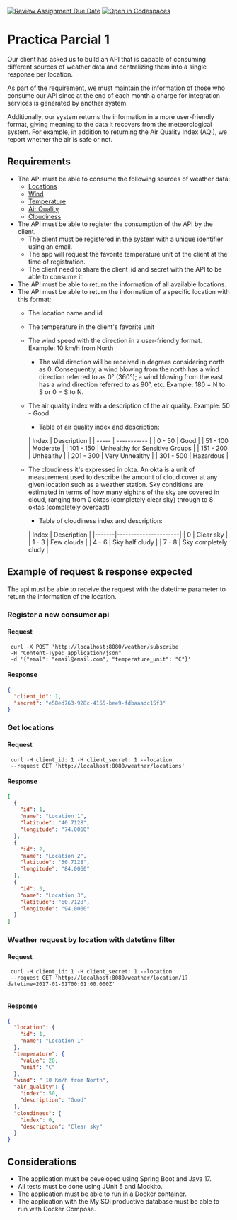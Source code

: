 [![Review Assignment Due Date](https://classroom.github.com/assets/deadline-readme-button-24ddc0f5d75046c5622901739e7c5dd533143b0c8e959d652212380cedb1ea36.svg)](https://classroom.github.com/a/xgodUHCd)
[![Open in Codespaces](https://classroom.github.com/assets/launch-codespace-7f7980b617ed060a017424585567c406b6ee15c891e84e1186181d67ecf80aa0.svg)](https://classroom.github.com/open-in-codespaces?assignment_repo_id=12195207)
# Practica Parcial 1

Our client has asked us to build an API that is capable of consuming different sources of weather data
and centralizing them into a single response per location.

As part of the requirement, we must maintain the information of those who consume our API since at the
end of each month a charge for integration services is generated by another system.

Additionally, our system returns the information in a more user-friendly format, giving meaning to the
data it recovers from the meteorological system.
For example, in addition to returning the Air Quality Index (AQI), we report whether the air is safe or not.

## Requirements

- The API must be able to consume the following sources of weather data:
    - [Locations](https://my-json-server.typicode.com/LCIV-2023/fake-weather/location)
    - [Wind](https://my-json-server.typicode.com/LCIV-2023/fake-weather/wind)
    - [Temperature](https://my-json-server.typicode.com/LCIV-2023/fake-weather/temperature)
    - [Air Quality](https://my-json-server.typicode.com/LCIV-2023/fake-weather/air_quality)
    - [Cloudiness](https://my-json-server.typicode.com/LCIV-2023/fake-weather/cloudiness)
- The API must be able to register the consumption of the API by the client.
    - The client must be registered in the system with a unique identifier using an email.
    - The app will request the favorite temperature unit of the client at the time of registration.
    - The client need to share the client_id and secret with the API to be able to consume it.
- The API must be able to return the information of all available locations.
- The API must be able to return the information of a specific location with this format:
    - The location name and id
    - The temperature in the client's favorite unit
    - The wind speed with the direction in a user-friendly format. Example: 10 km/h from North
        - The wild direction will be received in degrees considering north as 0.
          Consequently, a wind blowing from the north has a wind direction referred to as 0° (360°);
          a wind blowing from the east has a wind direction referred to as 90°, etc. Example: 180 = N to S or 0 = S to N.
    - The air quality index with a description of the air quality. Example: 50 - Good
        - Table of air quality index and description:

      | Index | Description |
          | ----- | ----------- |
      | 0 - 50 | Good |
      | 51 - 100 | Moderate |
      | 101 - 150 | Unhealthy for Sensitive Groups |
      | 151 - 200 | Unhealthy |
      | 201 - 300 | Very Unhealthy |
      | 301 - 500 | Hazardous |

    - The cloudiness it's expressed in okta. An okta is a unit of measurement used to describe the amount of
      cloud cover at any given location such as a weather station. Sky conditions are estimated in terms of how
      many eighths of the sky are covered in cloud, ranging from 0 oktas (completely clear sky) through to 8 oktas (completely overcast)
        - Table of cloudiness index and description:

      | Index | Description          |
          |-------|----------------------|
      | 0     | Clear sky            |
      | 1 - 3 | Few clouds           |
      | 4 - 6 | Sky half cludy       |
      | 7 - 8 | Sky completely cludy |

## Example of request & response expected

The api must be able to receive the request with the datetime parameter to return the information of the location.

### Register a new consumer api

#### Request

```http
 curl -X POST 'http://localhost:8080/weather/subscribe
 -H "Content-Type: application/json"
 -d '{"emal": "email@email.com", "temperature_unit": "C"}'
```

#### Response

```json
{
  "client_id": 1,
  "secret": "e58ed763-928c-4155-bee9-fdbaaadc15f3"
}
```

### Get locations

#### Request

```http
 curl -H client_id: 1 -H client_secret: 1 --location 
 --request GET 'http://localhost:8080/weather/locations'
```

#### Response

```json
[
  {
    "id": 1,
    "name": "Location 1",
    "latitude": "40.7128",
    "longitude": "74.0060"
  },
  {
    "id": 2,
    "name": "Location 2",
    "latitude": "50.7128",
    "longitude": "84.0060"
  },
  {
    "id": 3,
    "name": "Location 3",
    "latitude": "60.7128",
    "longitude": "94.0060"
  }
]
```



### Weather request by location with datetime filter

#### Request

```http
 curl -H client_id: 1 -H client_secret: 1 --location 
 --request GET 'http://localhost:8080/weather/location/1?datetime=2017-01-01T00:01:00.000Z'
 
```

#### Response

```json
{
  "location": {
    "id": 1,
    "name": "Location 1"
  },
  "temperature": {
    "value": 20,
    "unit": "C"
  },
  "wind": " 10 Km/h from North",
  "air_quality": {
    "index": 50,
    "description": "Good"
  },
  "cloudiness": {
    "index": 0,
    "description": "Clear sky"
  }
}
```

## Considerations

* The application must be developed using Spring Boot and Java 17.
* All tests must be done using JUnit 5 and Mockito.
* The application must be able to run in a Docker container.
* The application with the My SQl productive database must be able to run with Docker Compose.
